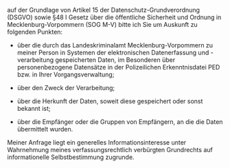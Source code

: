 auf der Grundlage von Artikel 15 der Datenschutz-Grundverordnung (DSGVO) sowie
§48 I Gesetz über die öffentliche Sicherheit und Ordnung in Mecklenburg-Vorpommern
(SOG M-V) bitte ich Sie um Auskunft zu folgenden Punkten:

+ über die durch das Landeskriminalamt Mecklenburg-Vorpommern zu meiner Person
  in Systemen der elektronischen Datenerfassung und -verarbeitung gespeicherten
  Daten, im Besonderen über personenbezogene Datensätze in der Polizeilichen Erkenntnisdatei
  PED bzw. in Ihrer Vorgangsverwaltung;

+ über den Zweck der Verarbeitung;

+ über die Herkunft der Daten, soweit diese gespeichert oder sonst bekannt ist;

+ über die Empfänger oder die Gruppen von Empfängern, an die die Daten übermittelt wurden.

Meiner Anfrage liegt ein generelles Informationsinteresse unter Wahrnehmung
meines verfassungsrechtlich verbürgten Grundrechts auf informationelle
Selbstbestimmung zugrunde.
